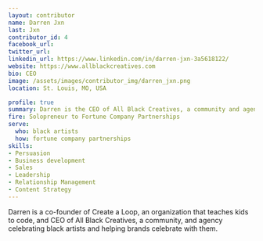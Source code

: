 ```yaml
---
layout: contributor
name: Darren Jxn
last: Jxn
contributor_id: 4
facebook_url: 
twitter_url: 
linkedin_url: https://www.linkedin.com/in/darren-jxn-3a5618122/
website: https://www.allblackcreatives.com
bio: CEO
image: /assets/images/contributor_img/darren_jxn.png
location: St. Louis, MO, USA

profile: true
summary: Darren is the CEO of All Black Creatives, a community and agency.
fire: Solopreneur to Fortune Company Partnerships
serve:
  who: black artists
  how: fortune company partnerships
skills:
- Persuasion
- Business development
- Sales
- Leadership
- Relationship Management
- Content Strategy
---
```


Darren is a co-founder of Create a Loop, an organization that teaches kids to code, and CEO of All Black Creatives, a community, and agency celebrating black artists and helping brands celebrate with them. 